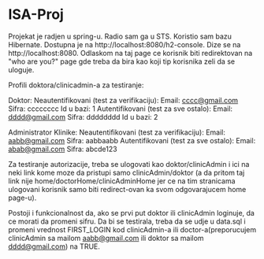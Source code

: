 # ISA-Proj

Projekat je radjen u spring-u.
Radio sam ga u STS.
Koristio sam bazu Hibernate. Dostupna je na http://localhost:8080/h2-console.
Dize se na http://localhost:8080. Odlaskom na taj page ce korisnik biti redirektovan na "who are you?" page gde treba da bira kao koji tip korisnika zeli da se uloguje.

Profili doktora/clinicadmin-a za testiranje:

Doktor:
  Neautentifikovani (test za verifikaciju):
    Email: 	cccc@gmail.com
    Sifra: cccccccc
    Id u bazi: 1
  Autentifikovani (test za sve ostalo):
    Email: dddd@gmail.com
    Sifra: dddddddd
    Id u bazi: 2
    
Administrator Klinike:
  Neautentifikovani (test za verifikaciju):
    Email: aabb@gmail.com
    Sifra: aabbaabb
  Autentifikovani (test za sve ostalo):
    Email: abab@gmail.com
    Sifra: abcde123
   
Za testiranje autorizacije, treba se ulogovati kao doktor/clinicAdmin i ici na neki link kome moze da pristupi samo clinicAdmin/doktor (a da pritom taj link nije home/doctorHome/clinicAdminHome jer ce na tim stranicama ulogovani korisnik samo biti redirect-ovan ka svom odgovarajucem home page-u).

Postoji i funkcionalnost da, ako se prvi put doktor ili clinicAdmin loginuje, da ce morati da promeni sifru.
Da bi se testirala, treba da se udje u data.sql i promeni vrednost FIRST_LOGIN kod clinicAdmin-a ili doctor-a(preporucujem clinicAdmin sa mailom aabb@gmail.com ili doktor sa mailom dddd@gmail.com) na TRUE.
